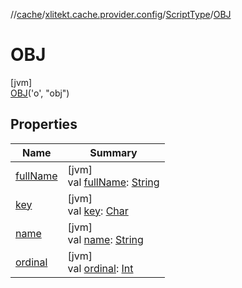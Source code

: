 //[cache](../../../../index.md)/[xlitekt.cache.provider.config](../../index.md)/[ScriptType](../index.md)/[OBJ](index.md)

# OBJ

[jvm]\
[OBJ](index.md)('o', &quot;obj&quot;)

## Properties

| Name | Summary |
|---|---|
| [fullName](../full-name.md) | [jvm]<br>val [fullName](../full-name.md): [String](https://kotlinlang.org/api/latest/jvm/stdlib/kotlin/-string/index.html) |
| [key](../key.md) | [jvm]<br>val [key](../key.md): [Char](https://kotlinlang.org/api/latest/jvm/stdlib/kotlin/-char/index.html) |
| [name](../-i-n-t-e-g-e-r/index.md#-372974862%2FProperties%2F-82533025) | [jvm]<br>val [name](../-i-n-t-e-g-e-r/index.md#-372974862%2FProperties%2F-82533025): [String](https://kotlinlang.org/api/latest/jvm/stdlib/kotlin/-string/index.html) |
| [ordinal](../-i-n-t-e-g-e-r/index.md#-739389684%2FProperties%2F-82533025) | [jvm]<br>val [ordinal](../-i-n-t-e-g-e-r/index.md#-739389684%2FProperties%2F-82533025): [Int](https://kotlinlang.org/api/latest/jvm/stdlib/kotlin/-int/index.html) |
